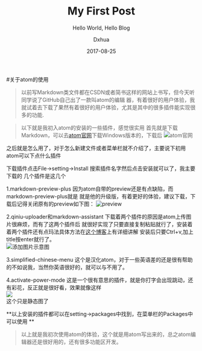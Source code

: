 ﻿---
layout:     post                    # 使用的布局（不需要改）
title:      My First Post               # 标题 
subtitle:   Hello World, Hello Blog #副标题
date:       2017-08-25              # 时间
author:     Dxhua                      # 作者
header-img: img/post-bg-2015.jpg    #这篇文章标题背景图片
catalog: true                       # 是否归档
tags:                               #标签
    - 生活
---

#关于atom的使用
>以前写Markdown类文件都在CSDN或者简书这样的网站上书写，但今天听同学说了GitHub自己出了一款叫atom的编辑
器，有着很好的用户体验，我就试着去下载了果然有着很好的用户体验，尤其是其中的很多插件能实现很多的功能.

>以下就是我初入atom的安装的一些插件，感觉很实用
首先就是下载Markdown，可以去[atom官网](https://atom.io/)下载Windows版本的，下载后
![atom官网](http://ovt2nfhfc.bkt.clouddn.com/93fd5d3ffdc1059536512f08e81d5eb9.png)

之后就是怎么用了，对于怎么新建文件或者菜单栏就不介绍了，主要说下初用atom可以下点什么插件



下载插件点击File->setting->Install 搜索插件名字然后点击安装就可以了，我主要下载的
几个插件是这几个


1.markdown-preview-plus 因为atom自带的preview还是有点缺陷，而markdown-preview-plus就是
就是他的升级版，有着更好的体验，建议下载，下载后记得关闭原有的preview如下图：
![preview](http://ovt2nfhfc.bkt.clouddn.com/681a73d4bcf70e86bcb0c62af41b7998.png)


2.qiniu-uploader和markdown-assistant 下载着两个插件的原因是atom上传图片很麻烦，而有了这两个插件后
就很好实现了只要直接复制粘贴就行了，安装着着两个插件还有点玛法具体方法在[这个博客](http://www.cnblogs.com/xudong-run/p/5802688.html)上有详细讲解
安装后只要Ctrl+v,加上title按enter就行了。  
![添加图片示意图](http://ovt2nfhfc.bkt.clouddn.com/608b9d207473f89084090112902c0da3.png)


3.simplified-chinese-menu 这个是汉化atom，对于一些英语差的还是很有帮助的不如说我，当然你英语很好的，就可以与不用了。

4.activate-power-mode 这是一个很有意思的插件，就是你打字会出现跳动，还有彩花，反正就是很好看，效果就像这样  
![](http://ovt2nfhfc.bkt.clouddn.com/e33a3546353b4be2f844b25668d62534.png)  
这个只是静态图了

**以上安装的插件都可以在setting->packages中找到，在菜单栏的Packages中可以使用 **

>以上就是我初次使用atom的体验，这个就是用atom写出来的，总之atom编辑器还是很好用的，还有很多功能区开发。
